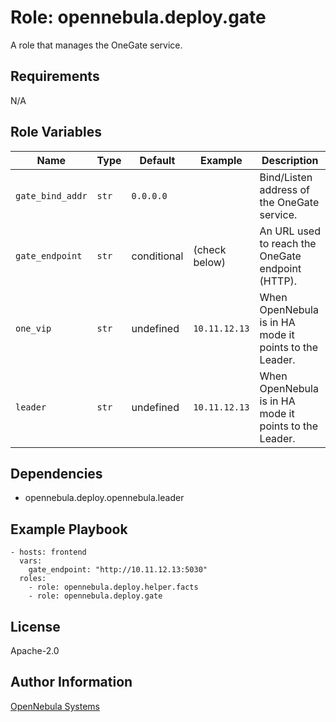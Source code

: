 Role: opennebula.deploy.gate
============================

A role that manages the OneGate service.

Requirements
------------

N/A

Role Variables
--------------

| Name             | Type   | Default     | Example       | Description                                            |
|------------------|--------|-------------|---------------|--------------------------------------------------------|
| `gate_bind_addr` | `str`  | `0.0.0.0`   |               | Bind/Listen address of the OneGate service.            |
| `gate_endpoint`  | `str`  | conditional | (check below) | An URL used to reach the OneGate endpoint (HTTP).      |
| `one_vip`        | `str`  | undefined   | `10.11.12.13` | When OpenNebula is in HA mode it points to the Leader. |
| `leader`         | `str`  | undefined   | `10.11.12.13` | When OpenNebula is in HA mode it points to the Leader. |

Dependencies
------------

- opennebula.deploy.opennebula.leader

Example Playbook
----------------

    - hosts: frontend
      vars:
        gate_endpoint: "http://10.11.12.13:5030"
      roles:
        - role: opennebula.deploy.helper.facts
        - role: opennebula.deploy.gate

License
-------

Apache-2.0

Author Information
------------------

[OpenNebula Systems](https://opennebula.io/)
